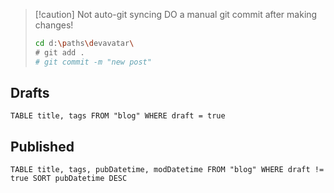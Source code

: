 > [!caution] Not auto-git syncing
> DO a manual git commit after making changes!
>
> ```sh
> cd d:\paths\devavatar\
> # git add .
> # git commit -m "new post"
> ```

## Drafts

```dataview
TABLE title, tags FROM "blog" WHERE draft = true
```

## Published

```dataview
TABLE title, tags, pubDatetime, modDatetime FROM "blog" WHERE draft != true SORT pubDatetime DESC
```
